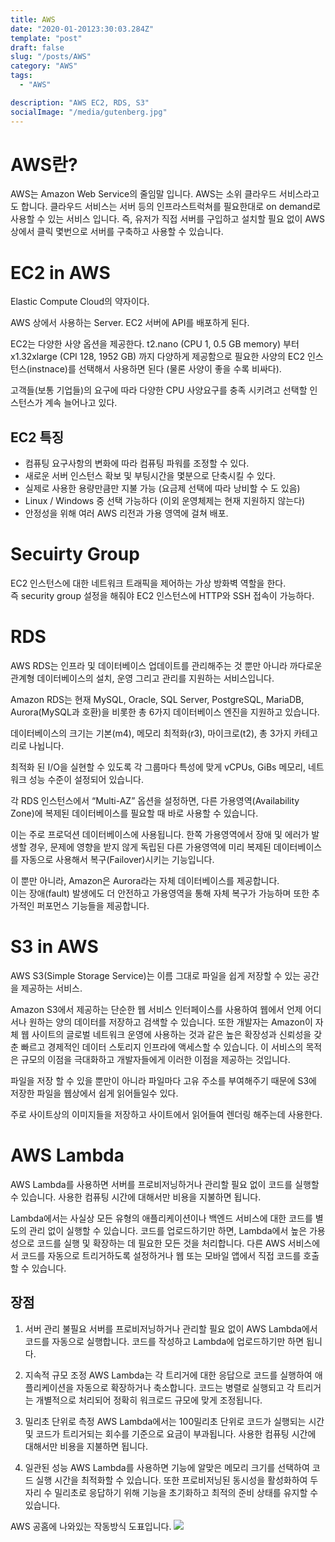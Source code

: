 ```yaml
---
title: AWS
date: "2020-01-20123:30:03.284Z"
template: "post"
draft: false
slug: "/posts/AWS"
category: "AWS"
tags:
  - "AWS"

description: "AWS EC2, RDS, S3"
socialImage: "/media/gutenberg.jpg"
---
```


# AWS란?

AWS는 Amazon Web Service의 줄임말 입니다. AWS는 소위 클라우드 서비스라고도 합니다. 클라우드 서비스는 서버 등의 인프라스트럭쳐를 필요한대로 on demand로 사용할 수 있는 서비스 입니다. 즉, 유저가 직접 서버를 구입하고 설치할 필요 없이 AWS상에서 클릭 몇번으로 서버를 구축하고 사용할 수 있습니다.

# EC2 in AWS

Elastic Compute Cloud의 약자이다.

AWS 상에서 사용하는 Server. EC2 서버에 API를 배포하게 된다.

EC2는 다양한 사양 옵션을 제공한다. t2.nano (CPU 1, 0.5 GB memory) 부터 x1.32xlarge (CPI 128, 1952 GB) 까지 다양하게 제공함으로 필요한 사양의 EC2 인스턴스(instnace)를 선택해서 사용하면 된다 (물론 사양이 좋을 수록 비싸다).

고객들(보통 기업들)의 요구에 따라 다양한 CPU 사양요구를 충족 시키려고 선택할 인스턴스가 계속 늘어나고 있다.

## EC2 특징

- 컴퓨팅 요구사항의 변화에 따라 컴퓨팅 파워를 조정할 수 있다.
- 새로운 서버 인스턴스 확보 및 부팅시간을 몇분으로 단축시킬 수 있다.
- 실제로 사용한 용량만큼만 지불 가능 (요금제 선택에 따라 낭비할 수 도 있음)
- Linux / Windows 중 선택 가능하다 (이외 운영체제는 현재 지원하지 않는다)
- 안정성을 위해 여러 AWS 리전과 가용 영역에 걸쳐 배포.

# Secuirty Group

EC2 인스턴스에 대한 네트워크 트래픽을 제어하는 가상 방화벽 역할을 한다.  
즉 security group 설정을 해줘야 EC2 인스턴스에 HTTP와 SSH 접속이 가능하다.

# RDS

AWS RDS는 인프라 및 데이터베이스 업데이트를 관리해주는 것 뿐만 아니라 까다로운 관계형 데이터베이스의 설치, 운영 그리고 관리를 지원하는 서비스입니다.

Amazon RDS는 현재 MySQL, Oracle, SQL Server, PostgreSQL, MariaDB, Aurora(MySQL과 호환)을 비롯한 총 6가지 데이터베이스 엔진을 지원하고 있습니다.

데이터베이스의 크기는 기본(m4), 메모리 최적화(r3), 마이크로(t2), 총 3가지 카테고리로 나뉩니다.

최적화 된 I/O을 실현할 수 있도록 각 그룹마다 특성에 맞게 vCPUs, GiBs 메모리, 네트워크 성능 수준이 설정되어 있습니다.

각 RDS 인스턴스에서 “Multi-AZ” 옵션을 설정하면, 다른 가용영역(Availability Zone)에 복제된 데이터베이스를 필요할 때 바로 사용할 수 있습니다.

이는 주로 프로덕션 데이터베이스에 사용됩니다.
한쪽 가용영역에서 장애 및 에러가 발생할 경우, 문제에 영향을 받지 않게 독립된 다른 가용영역에 미리 복제된 데이터베이스를 자동으로 사용해서 복구(Failover)시키는 기능입니다.

이 뿐만 아니라, Amazon은 Aurora라는 자체 데이터베이스를 제공합니다.  
이는 장애(fault) 발생에도 더 안전하고 가용영역을 통해 자체 복구가 가능하며 또한 추가적인 퍼포먼스 기능들을 제공합니다.

# S3 in AWS

AWS S3(Simple Storage Service)는 이름 그대로 파일을 쉽게 저장할 수 있는 공간을 제공하는 서비스.

Amazon S3에서 제공하는 단순한 웹 서비스 인터페이스를 사용하여 웹에서 언제 어디서나 원하는 양의 데이터를 저장하고 검색할 수 있습니다. 또한 개발자는 Amazon이 자체 웹 사이트의 글로벌 네트워크 운영에 사용하는 것과 같은 높은 확장성과 신뢰성을 갖춘 빠르고 경제적인 데이터 스토리지 인프라에 액세스할 수 있습니다. 이 서비스의 목적은 규모의 이점을 극대화하고 개발자들에게 이러한 이점을 제공하는 것입니다.

파일을 저장 할 수 있을 뿐만이 아니라 파일마다 고유 주소를 부여해주기 때문에 S3에 저장한 파일을 웹상에서 쉽게 읽어들일수 있다.

주로 사이트상의 이미지들을 저장하고 사이트에서 읽어들여 렌더링 해주는데 사용한다.

# AWS Lambda

AWS Lambda를 사용하면 서버를 프로비저닝하거나 관리할 필요 없이 코드를 실행할 수 있습니다. 사용한 컴퓨팅 시간에 대해서만 비용을 지불하면 됩니다.

Lambda에서는 사실상 모든 유형의 애플리케이션이나 백엔드 서비스에 대한 코드를 별도의 관리 없이 실행할 수 있습니다. 코드를 업로드하기만 하면, Lambda에서 높은 가용성으로 코드를 실행 및 확장하는 데 필요한 모든 것을 처리합니다. 다른 AWS 서비스에서 코드를 자동으로 트리거하도록 설정하거나 웹 또는 모바일 앱에서 직접 코드를 호출할 수 있습니다.

## 장점

1. 서버 관리 불필요
   서버를 프로비저닝하거나 관리할 필요 없이 AWS Lambda에서 코드를 자동으로 실행합니다. 코드를 작성하고 Lambda에 업로드하기만 하면 됩니다.

2. 지속적 규모 조정
   AWS Lambda는 각 트리거에 대한 응답으로 코드를 실행하여 애플리케이션을 자동으로 확장하거나 축소합니다. 코드는 병렬로 실행되고 각 트리거는 개별적으로 처리되어 정확히 워크로드 규모에 맞게 조정됩니다.

3. 밀리초 단위로 측정
   AWS Lambda에서는 100밀리초 단위로 코드가 실행되는 시간 및 코드가 트리거되는 회수를 기준으로 요금이 부과됩니다. 사용한 컴퓨팅 시간에 대해서만 비용을 지불하면 됩니다.

4. 일관된 성능
   AWS Lambda를 사용하면 기능에 알맞은 메모리 크기를 선택하여 코드 실행 시간을 최적화할 수 있습니다. 또한 프로비저닝된 동시성을 활성화하여 두 자리 수 밀리초로 응답하기 위해 기능을 초기화하고 최적의 준비 상태를 유지할 수 있습니다.

AWS 공홈에 나와있는 작동방식 도표입니다.
![](https://d1.awsstatic.com/product-marketing/Lambda/Diagrams/product-page-diagram_Lambda-HowItWorks.68a0bcacfcf46fccf04b97f16b686ea44494303f.png)
